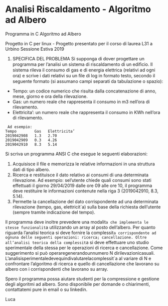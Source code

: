 # Analisi Riscaldamento - Algoritmo ad Albero
 Programma in C Algoritmo ad Albero

Progetto in C per linux - Progetto presentato per il corso di laurea L31 a Urbino
Sessione Estiva 2019

1. SPECIFICA DEL PROBLEMA 
Si supponga di dover progettare un programma per l’analisi un sistema di riscaldamento di un ediﬁcio. Il sistema rileva il consumo di gas e di energia elettrica (relativi ad ogni ora) e scrive i dati relativi su un ﬁle di log in formato testo, secondo il seguente formato (si assumano campi separati da tabulazione o spazio):
 * Tempo: un codice numerico che risulta dalla concatenazione di anno, mese, giorno e ora della rilevazione.
 * Gas: un numero reale che rappresenta il consumo in m3 nell’ora di rilevamento.
 * Elettricita’: un numero reale che rappresenta il consumo in KWh nell’ora di rilevamento.
```
 Ad esempio:
Tempo        Gas   Elettricita’ 
2019042908   1.3   2.70
2019042909   0.3   4.26
2019042910   8.3   5.14
```

Si scriva un programma ANSI C che esegue le seguenti elaborazioni:
1. Acquisisce il ﬁle e memorizza le relative informazioni in una struttura dati di tipo albero.
2. Ricerca e restituisce il dato relativo ai consumi di una determinata rilevazione. Ad esempio: sel’utente chiede quali consumi sono stati effettuati il giorno 29/04/2019 dalle ore 09 alle ore 10, il programma deve restituire le informazioni contenute nella riga 3 (2019042910, 8.3, 5.14).
3. Permette la cancellazione del dato corrispondente ad una determinata rilevazione (tempo, gas, elettricit`a) sulla base della richiesta dell’utente (sempre tramite indicazione del tempo).

Il programma deve inoltre prevedere una modalit`a che implementa le stesse funzionalit`a utilizzando un array al posto dell’albero. Per quanto riguarda l’analisi teorica si deve fornire la complessit`a corrispondente ad ognuna delle seguenti operazioni: ricerca; cancellazione. Oltre all’analisi teorica della complessit`a si deve effettuare uno studio sperimentale della stessa per le operazioni di ricerca e cancellazione. Come suggerimento si può operaregenerandounnumero N dirilevazionicasuali. L’analisisperimentaledevequindivalutarelacomplessit`a al variare di N e confrontare l’algoritmo di ricerca e quello di cancellazione che lavorano su albero con i corrispondenti che lavorano su array.

Spero il programma possa aiutare studenti per la compressione e gestione degli algoritmi ad albero.
Sono disponibile per domande o chiarimenti, contattatemi pure in email o su linkedin.

Luca